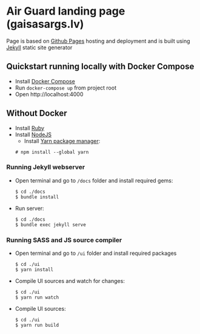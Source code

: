 # Air Guard landing page (gaisasargs.lv)

Page is based on [Github Pages](https://pages.github.com/) hosting and deployment and is built
using [Jekyll](https://jekyllrb.com/) static site generator

## Quickstart running locally with Docker Compose

+ Install [Docker Compose](https://docs.docker.com/compose/install/)
+ Run `docker-compose up` from project root
+ Open http://localhost:4000

## Without Docker

+ Install [Ruby](https://www.ruby-lang.org/en/documentation/installation/)
+ Install [NodeJS](https://nodejs.org/en/download/)
    + Install [Yarn package manager](https://classic.yarnpkg.com/lang/en/docs/install/):
    ```shell
    # npm install --global yarn
    ```

### Running Jekyll webserver

+ Open terminal and go to `/docs` folder and install required gems:
    ```shell
    $ cd ./docs
    $ bundle install
    ```


+ Run server:
    ```shell
    $ cd ./docs
    $ bundle exec jekyll serve
    ```

### Running SASS and JS source compiler

+ Open terminal and go to `/ui` folder and install required packages
    ```shell
    $ cd ./ui
    $ yarn install
    ```

+ Compile UI sources and watch for changes:
    ```shell
    $ cd ./ui
    $ yarn run watch
    ```

+ Compile UI sources:
    ```shell
    $ cd ./ui
    $ yarn run build
    ```
